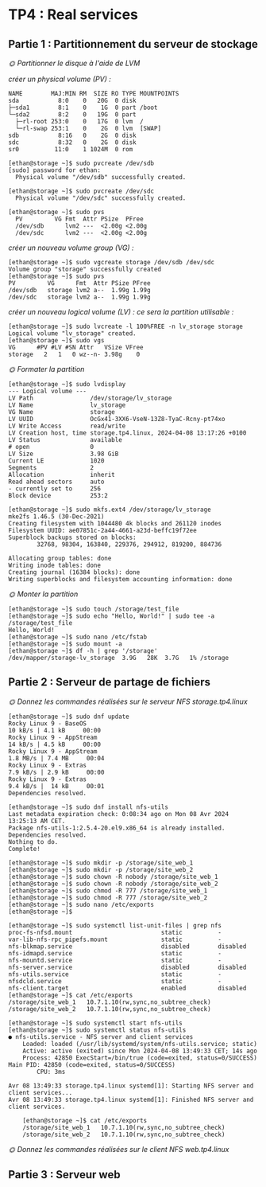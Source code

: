 # TP4 : Real services

## Partie 1 : Partitionnement du serveur de stockage

*🌞 Partitionner le disque à l'aide de LVM*

*créer un physical volume (PV) :*

```[ethan@storage ~]$ lsblk
NAME        MAJ:MIN RM  SIZE RO TYPE MOUNTPOINTS
sda           8:0    0   20G  0 disk
├─sda1        8:1    0    1G  0 part /boot
└─sda2        8:2    0   19G  0 part
  ├─rl-root 253:0    0   17G  0 lvm  /
  └─rl-swap 253:1    0    2G  0 lvm  [SWAP]
sdb           8:16   0    2G  0 disk
sdc           8:32   0    2G  0 disk
sr0          11:0    1 1024M  0 rom

[ethan@storage ~]$ sudo pvcreate /dev/sdb
[sudo] password for ethan:
  Physical volume "/dev/sdb" successfully created.

[ethan@storage ~]$ sudo pvcreate /dev/sdc
  Physical volume "/dev/sdc" successfully created.
  
[ethan@storage ~]$ sudo pvs
  PV         VG Fmt  Attr PSize  PFree
  /dev/sdb      lvm2 ---  <2.00g <2.00g
  /dev/sdc      lvm2 ---  <2.00g <2.00g
  ```

*créer un nouveau volume group (VG) :*

    [ethan@storage ~]$ sudo vgcreate storage /dev/sdb /dev/sdc
    Volume group "storage" successfully created
    [ethan@storage ~]$ sudo pvs
    PV         VG      Fmt  Attr PSize PFree
    /dev/sdb   storage lvm2 a--  1.99g 1.99g
    /dev/sdc   storage lvm2 a--  1.99g 1.99g

*créer un nouveau logical volume (LV) : ce sera la partition utilisable :*

    [ethan@storage ~]$ sudo lvcreate -l 100%FREE -n lv_storage storage
    Logical volume "lv_storage" created.
    [ethan@storage ~]$ sudo vgs
    VG      #PV #LV #SN Attr   VSize VFree
    storage   2   1   0 wz--n- 3.98g    0

*🌞 Formater la partition*

    [ethan@storage ~]$ sudo lvdisplay
    --- Logical volume ---
    LV Path                /dev/storage/lv_storage
    LV Name                lv_storage
    VG Name                storage
    LV UUID                OcGx41-3XX6-VseN-13Z8-TyaC-Rcny-pt74xo
    LV Write Access        read/write
    LV Creation host, time storage.tp4.linux, 2024-04-08 13:17:26 +0100
    LV Status              available
    # open                 0
    LV Size                3.98 GiB
    Current LE             1020
    Segments               2
    Allocation             inherit
    Read ahead sectors     auto
    - currently set to     256
    Block device           253:2

    [ethan@storage ~]$ sudo mkfs.ext4 /dev/storage/lv_storage
    mke2fs 1.46.5 (30-Dec-2021)
    Creating filesystem with 1044480 4k blocks and 261120 inodes
    Filesystem UUID: ae07851c-2a44-4661-a23d-beffc19f72ee
    Superblock backups stored on blocks:
            32768, 98304, 163840, 229376, 294912, 819200, 884736

    Allocating group tables: done
    Writing inode tables: done
    Creating journal (16384 blocks): done
    Writing superblocks and filesystem accounting information: done

*🌞 Monter la partition*

    [ethan@storage ~]$ sudo touch /storage/test_file
    [ethan@storage ~]$ sudo echo "Hello, World!" | sudo tee -a /storage/test_file
    Hello, World!
    [ethan@storage ~]$ sudo nano /etc/fstab
    [ethan@storage ~]$ sudo mount -a
    [ethan@storage ~]$ df -h | grep '/storage'
    /dev/mapper/storage-lv_storage  3.9G   28K  3.7G   1% /storage

## Partie 2 : Serveur de partage de fichiers

*🌞 Donnez les commandes réalisées sur le serveur NFS storage.tp4.linux*

    [ethan@storage ~]$ sudo dnf update
    Rocky Linux 9 - BaseOS                                                 10 kB/s | 4.1 kB     00:00
    Rocky Linux 9 - AppStream                                              14 kB/s | 4.5 kB     00:00
    Rocky Linux 9 - AppStream                                             1.8 MB/s | 7.4 MB     00:04
    Rocky Linux 9 - Extras                                                7.9 kB/s | 2.9 kB     00:00
    Rocky Linux 9 - Extras                                                9.4 kB/s |  14 kB     00:01
    Dependencies resolved.

    [ethan@storage ~]$ sudo dnf install nfs-utils
    Last metadata expiration check: 0:08:34 ago on Mon 08 Avr 2024 13:25:13 AM CET.
    Package nfs-utils-1:2.5.4-20.el9.x86_64 is already installed.
    Dependencies resolved.
    Nothing to do.
    Complete!

    [ethan@storage ~]$ sudo mkdir -p /storage/site_web_1
    [ethan@storage ~]$ sudo mkdir -p /storage/site_web_2
    [ethan@storage ~]$ sudo chown -R nobody /storage/site_web_1
    [ethan@storage ~]$ sudo chown -R nobody /storage/site_web_2
    [ethan@storage ~]$ sudo chmod -R 777 /storage/site_web_1
    [ethan@storage ~]$ sudo chmod -R 777 /storage/site_web_2
    [ethan@storage ~]$ sudo nano /etc/exports
    [ethan@storage ~]$

    [ethan@storage ~]$ sudo systemctl list-unit-files | grep nfs
    proc-fs-nfsd.mount                         static          -
    var-lib-nfs-rpc_pipefs.mount               static          -
    nfs-blkmap.service                         disabled        disabled
    nfs-idmapd.service                         static          -
    nfs-mountd.service                         static          -
    nfs-server.service                         disabled        disabled
    nfs-utils.service                          static          -
    nfsdcld.service                            static          -
    nfs-client.target                          enabled         disabled
    [ethan@storage ~]$ cat /etc/exports
    /storage/site_web_1   10.7.1.10(rw,sync,no_subtree_check)
    /storage/site_web_2   10.7.1.10(rw,sync,no_subtree_check)

    [ethan@storage ~]$ sudo systemctl start nfs-utils
    [ethan@storage ~]$ sudo systemctl status nfs-utils
    ● nfs-utils.service - NFS server and client services
        Loaded: loaded (/usr/lib/systemd/system/nfs-utils.service; static)
        Active: active (exited) since Mon 2024-04-08 13:49:33 CET; 14s ago
        Process: 42850 ExecStart=/bin/true (code=exited, status=0/SUCCESS)
    Main PID: 42850 (code=exited, status=0/SUCCESS)
            CPU: 3ms

    Avr 08 13:49:33 storage.tp4.linux systemd[1]: Starting NFS server and client services...
    Avr 08 13:49:33 storage.tp4.linux systemd[1]: Finished NFS server and client services.
```
    [ethan@storage ~]$ cat /etc/exports
    /storage/site_web_1   10.7.1.10(rw,sync,no_subtree_check)
    /storage/site_web_2   10.7.1.10(rw,sync,no_subtree_check)
```
*🌞 Donnez les commandes réalisées sur le client NFS web.tp4.linux*

## Partie 3 : Serveur web